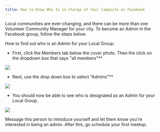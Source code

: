 ```yaml
---
title: How to Know Who Is in Charge of Your Campsite on Facebook
---
```

Local communities are ever-changing, and there can be more than one Volunteer Community Manager for your city. To become an Admin in the Facebook group, follow the steps below.

How to find out who is an Admin for your Local Group:

*   First, click the Members tab below the cover photo. Then the click on the dropdown box that says "all members"**

![](//discourse-user-assets.s3.amazonaws.com/original/2X/c/cc32710a88436219ac4a02a31e57de577830082b.png)

*   Next, use the drop down box to select "Admins"**

![](//discourse-user-assets.s3.amazonaws.com/original/2X/c/ca28d984d4ec86bb9fb40326da1c9bb1151ab77c.png)

*   You should now be able to see who is designated as an Admin for your Local Group.

![](//discourse-user-assets.s3.amazonaws.com/original/2X/9/946354dab087e439a810937de4332ad5e231ccf2.png)

Message this person to introduce yourself and let them know you're interested in being an admin. After this, go schedule your first meetup.